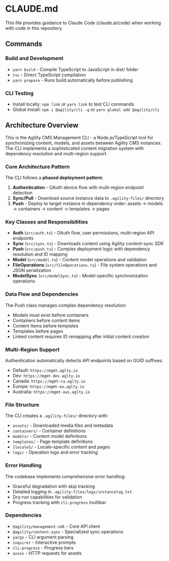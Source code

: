 # CLAUDE.md

This file provides guidance to Claude Code (claude.ai/code) when working with code in this repository.

## Commands

### Build and Development
- `yarn build` - Compile TypeScript to JavaScript in dist/ folder
- `tsc` - Direct TypeScript compilation
- `yarn prepare` - Runs build automatically before publishing

### CLI Testing
- Install locally: `npm link` or `yarn link` to test CLI commands
- Global install: `npm i @agility/cli -g` or `yarn global add @agility/cli`

## Architecture Overview

This is the Agility CMS Management CLI - a Node.js/TypeScript tool for synchronizing content, models, and assets between Agility CMS instances. The CLI implements a sophisticated content migration system with dependency resolution and multi-region support.

### Core Architecture Pattern

The CLI follows a **phased deployment pattern**:
1. **Authentication** - OAuth device flow with multi-region endpoint detection
2. **Sync/Pull** - Download source instance data to `.agility-files/` directory  
3. **Push** - Deploy to target instance in dependency order: assets → models → containers → content → templates → pages

### Key Classes and Responsibilities

- **Auth** (`src/auth.ts`) - OAuth flow, user permissions, multi-region API endpoints
- **Sync** (`src/sync.ts`) - Downloads content using Agility content-sync SDK
- **Push** (`src/push.ts`) - Complex deployment logic with dependency resolution and ID mapping
- **Model** (`src/model.ts`) - Content model operations and validation
- **FileOperations** (`src/fileOperations.ts`) - File system operations and JSON serialization
- **ModelSync** (`src/modelSync.ts`) - Model-specific synchronization operations

### Data Flow and Dependencies

The Push class manages complex dependency resolution:
- Models must exist before containers
- Containers before content items
- Content items before templates
- Templates before pages
- Linked content requires ID remapping after initial content creation

### Multi-Region Support

Authentication automatically detects API endpoints based on GUID suffixes:
- Default: `https://mgmt.aglty.io`
- Dev: `https://mgmt-dev.aglty.io`  
- Canada: `https://mgmt-ca.aglty.io`
- Europe: `https://mgmt-eu.aglty.io`
- Australia: `https://mgmt-aus.aglty.io`

### File Structure

The CLI creates a `.agility-files/` directory with:
- `assets/` - Downloaded media files and metadata
- `containers/` - Container definitions
- `models/` - Content model definitions  
- `templates/` - Page template definitions
- `{locale}/` - Locale-specific content and pages
- `logs/` - Operation logs and error tracking

### Error Handling

The codebase implements comprehensive error handling:
- Graceful degradation with skip tracking
- Detailed logging in `.agility-files/logs/instancelog.txt`
- Dry-run capabilities for validation
- Progress tracking with `cli-progress` multibar

### Dependencies

- `@agility/management-sdk` - Core API client
- `@agility/content-sync` - Specialized sync operations  
- `yargs` - CLI argument parsing
- `inquirer` - Interactive prompts
- `cli-progress` - Progress bars
- `axios` - HTTP requests for assets
